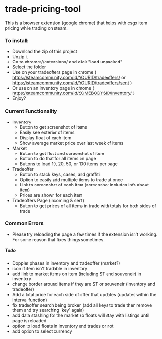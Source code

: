 # trade-pricing-tool
This is a browser extension (google chrome) that helps with csgo item pricing while trading on steam.

### To install:
- Download the zip of this project
- Unzip it
- Go to chrome://extensions/ and click "load unpacked"
- Select the folder
- Use on your tradeoffers page in chrome ( https://steamcommunity.com/id/YOURID/tradeoffers/ or https://steamcommunity.com/id/YOURID/tradeoffers/sent )
- Or use on an inventory page in chrome ( https://steamcommunity.com/id/SOMEBODYSID/inventory/ )
- Enjoy?

### Current Functionality
- Inventory
  - Button to get screenshot of items
  - Easily see exterior of items
  - Display float of each item
  - Show average market price over last week of items
- Market
  - Button to get float and screenshot of item
  - Button to do that for all items on page
  - Buttons to load 10, 20, 50, or 100 items per page
- Tradeoffer
  - Button to stack keys, cases, and graffiti
  - Option to easily add multiple items to trade at once
  - Link to screenshot of each item (screenshot includes info about item)
  - Prices are shown for each item
- Tradeoffers Page (incoming & sent)
  - Button to get prices of all items in trade with totals for both sides of trade

### Common Errors
- Please try reloading the page a few times if the extension isn't working. For some reason that fixes things sometimes.

##### Todo
- Doppler phases in inventory and tradeoffer (market?)
- icon if item isn't tradable in inventory
- add link to market items on item (including ST and souveneir) in inventory
- change border around items if they are ST or souveneir (inventory and tradeoffer)
- Add a total price for each side of offer that updates (updates within the interval function)
- fix tradeoffer search being broken (add all keys to trade then remove them and try searching 'key' again)
- add data stashing for the market so floats will stay with listings until page is reloaded
- option to load floats in inventory and trades or not
- add option to select currency
